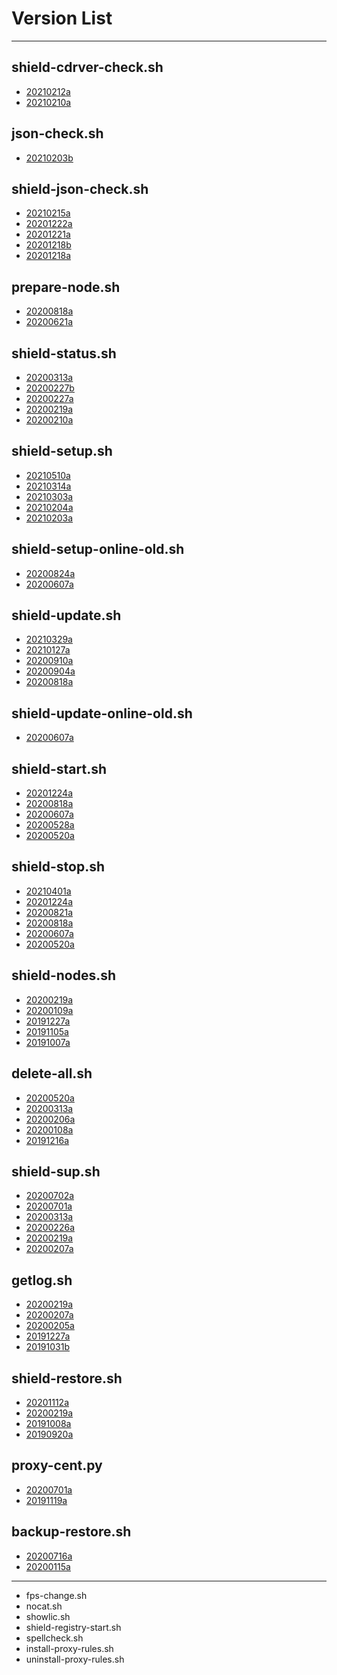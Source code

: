 # Version List
***

## shield-cdrver-check.sh
* [20210212a](https://github.com/AshisutoCV/scripts/blob/master/ChangeLog.md#ver20210212a---20210212)
* [20210210a](https://github.com/AshisutoCV/scripts/blob/master/ChangeLog.md#ver20210210a---20210210)

## json-check.sh
* [20210203b](https://github.com/AshisutoCV/scripts/blob/master/ChangeLog.md#ver20210203b---20210203)

## shield-json-check.sh
* [20210215a](https://github.com/AshisutoCV/scripts/blob/master/ChangeLog.md#ver20210215a---20210215)
* [20201222a](https://github.com/AshisutoCV/scripts/blob/master/ChangeLog.md#ver20201222a---20201222)
* [20201221a](https://github.com/AshisutoCV/scripts/blob/master/ChangeLog.md#ver20201221a---20201221)
* [20201218b](https://github.com/AshisutoCV/scripts/blob/master/ChangeLog.md#ver20201218b---20201218)
* [20201218a](https://github.com/AshisutoCV/scripts/blob/master/ChangeLog.md#ver20201218a---20201218)

## prepare-node.sh
* [20200818a](https://github.com/AshisutoCV/scripts/blob/master/ChangeLog.md#ver20200818a---20200818)
* [20200621a](https://github.com/AshisutoCV/scripts/blob/master/ChangeLog.md#ver20200621a---20200621)

## shield-status.sh
* [20200313a](https://github.com/AshisutoCV/scripts/blob/master/ChangeLog.md#ver20200313a---20200313)
* [20200227b](https://github.com/AshisutoCV/scripts/blob/master/ChangeLog.md#ver20200227b---20200227)
* [20200227a](https://github.com/AshisutoCV/scripts/blob/master/ChangeLog.md#ver20200227a---20200227)
* [20200219a](https://github.com/AshisutoCV/scripts/blob/master/ChangeLog.md#ver20200219a---20200219)
* [20200210a](https://github.com/AshisutoCV/scripts/blob/master/ChangeLog.md#ver20200210a---20200210)

## shield-setup.sh
* [20210510a](https://github.com/AshisutoCV/scripts/blob/master/ChangeLog.md#ver20210510a---20210510)
* [20210314a](https://github.com/AshisutoCV/scripts/blob/master/ChangeLog.md#ver20210314a---20210314)
* [20210303a](https://github.com/AshisutoCV/scripts/blob/master/ChangeLog.md#ver20210303a---20210303)
* [20210204a](https://github.com/AshisutoCV/scripts/blob/master/ChangeLog.md#ver20210204a---20210204)
* [20210203a](https://github.com/AshisutoCV/scripts/blob/master/ChangeLog.md#ver20210203a---20210203)

## shield-setup-online-old.sh
* [20200824a](https://github.com/AshisutoCV/scripts/blob/master/ChangeLog.md#ver20200824a---20200824)
* [20200607a](https://github.com/AshisutoCV/scripts/blob/master/ChangeLog.md#ver20200607a---20200607)

## shield-update.sh
* [20210329a](https://github.com/AshisutoCV/scripts/blob/master/ChangeLog.md#ver20210329a---20210329)
* [20210127a](https://github.com/AshisutoCV/scripts/blob/master/ChangeLog.md#ver20210127a---20210127)
* [20200910a](https://github.com/AshisutoCV/scripts/blob/master/ChangeLog.md#ver20200910a---20200910)
* [20200904a](https://github.com/AshisutoCV/scripts/blob/master/ChangeLog.md#ver20200904a---20200904)
* [20200818a](https://github.com/AshisutoCV/scripts/blob/master/ChangeLog.md#ver20200818a---20200818)

## shield-update-online-old.sh
* [20200607a](https://github.com/AshisutoCV/scripts/blob/master/ChangeLog.md#ver20200607a---20200607)

## shield-start.sh
* [20201224a](https://github.com/AshisutoCV/scripts/blob/master/ChangeLog.md#ver20201224a---20201224)
* [20200818a](https://github.com/AshisutoCV/scripts/blob/master/ChangeLog.md#ver20200818a---20200818)
* [20200607a](https://github.com/AshisutoCV/scripts/blob/master/ChangeLog.md#ver20200607a---20200607)
* [20200528a](https://github.com/AshisutoCV/scripts/blob/master/ChangeLog.md#ver20200528a---20200528)
* [20200520a](https://github.com/AshisutoCV/scripts/blob/master/ChangeLog.md#ver20200520a---20200520)

## shield-stop.sh
* [20210401a](https://github.com/AshisutoCV/scripts/blob/master/ChangeLog.md#ver20210401a---20210401)
* [20201224a](https://github.com/AshisutoCV/scripts/blob/master/ChangeLog.md#ver20201224a---20201224)
* [20200821a](https://github.com/AshisutoCV/scripts/blob/master/ChangeLog.md#ver20200821a---20200821)
* [20200818a](https://github.com/AshisutoCV/scripts/blob/master/ChangeLog.md#ver20200818a---20200818)
* [20200607a](https://github.com/AshisutoCV/scripts/blob/master/ChangeLog.md#ver20200607a---20200607)
* [20200520a](https://github.com/AshisutoCV/scripts/blob/master/ChangeLog.md#ver20200520a---20200520)

## shield-nodes.sh
* [20200219a](https://github.com/AshisutoCV/scripts/blob/master/ChangeLog.md#ver20200219a---20200219)
* [20200109a](https://github.com/AshisutoCV/scripts/blob/master/ChangeLog.md#ver20200109a---20200109)
* [20191227a](https://github.com/AshisutoCV/scripts/blob/master/ChangeLog.md#ver20191227a---20191227)
* [20191105a](https://github.com/AshisutoCV/scripts/blob/master/ChangeLog.md#ver20191105a---20191105)
* [20191007a](https://github.com/AshisutoCV/scripts/blob/master/ChangeLog.md#ver20191007a---20191007)

## delete-all.sh
* [20200520a](https://github.com/AshisutoCV/scripts/blob/master/ChangeLog.md#ver20200520a---20200520)
* [20200313a](https://github.com/AshisutoCV/scripts/blob/master/ChangeLog.md#ver20200313a---20200313)
* [20200206a](https://github.com/AshisutoCV/scripts/blob/master/ChangeLog.md#ver20200206a---20200206)
* [20200108a](https://github.com/AshisutoCV/scripts/blob/master/ChangeLog.md#ver20200108a---20200108)
* [20191216a](https://github.com/AshisutoCV/scripts/blob/master/ChangeLog.md#ver20191216a---20191216)

## shield-sup.sh
* [20200702a](https://github.com/AshisutoCV/scripts/blob/master/ChangeLog.md#ver20200702a---20200702)
* [20200701a](https://github.com/AshisutoCV/scripts/blob/master/ChangeLog.md#ver20200701a---20200701)
* [20200313a](https://github.com/AshisutoCV/scripts/blob/master/ChangeLog.md#ver20200313a---20200313)
* [20200226a](https://github.com/AshisutoCV/scripts/blob/master/ChangeLog.md#ver20200226a---20200226)
* [20200219a](https://github.com/AshisutoCV/scripts/blob/master/ChangeLog.md#ver20200219a---20200219)
* [20200207a](https://github.com/AshisutoCV/scripts/blob/master/ChangeLog.md#ver20200207a---20200207)

## getlog.sh
* [20200219a](https://github.com/AshisutoCV/scripts/blob/master/ChangeLog.md#ver20200219a---20200219)
* [20200207a](https://github.com/AshisutoCV/scripts/blob/master/ChangeLog.md#ver20200207a---20200207)
* [20200205a](https://github.com/AshisutoCV/scripts/blob/master/ChangeLog.md#ver20200205a---20200205)
* [20191227a](https://github.com/AshisutoCV/scripts/blob/master/ChangeLog.md#ver20191227a---20191227)
* [20191031b](https://github.com/AshisutoCV/scripts/blob/master/ChangeLog.md#ver20191031b---20191031)

## shield-restore.sh
* [20201112a](https://github.com/AshisutoCV/scripts/blob/master/ChangeLog.md#ver20201112a---20201112)
* [20200219a](https://github.com/AshisutoCV/scripts/blob/master/ChangeLog.md#ver20200219a---20200219)
* [20191008a](https://github.com/AshisutoCV/scripts/blob/master/ChangeLog.md#ver20191008a---20191008)
* [20190920a](https://github.com/AshisutoCV/scripts/blob/master/ChangeLog.md#ver20190920a---20190920)

## proxy-cent.py
* [20200701a](https://github.com/AshisutoCV/scripts/blob/master/ChangeLog.md#ver20200701a---20200701)
* [20191119a](https://github.com/AshisutoCV/scripts/blob/master/ChangeLog.md#ver20191119a---20191119)

## backup-restore.sh
* [20200716a](https://github.com/AshisutoCV/scripts/blob/master/ChangeLog.md#ver20200716a---20200716)
* [20200115a](https://github.com/AshisutoCV/scripts/blob/master/ChangeLog.md#ver20200115a---20200115)

***
* fps-change.sh
* nocat.sh
* showlic.sh
* shield-registry-start.sh
* spellcheck.sh
* install-proxy-rules.sh
* uninstall-proxy-rules.sh
